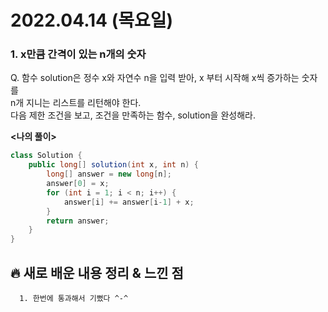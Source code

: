 # 2022.04.14 (목요일)
### **1. x만큼 간격이 있는 n개의 숫자**

Q. 함수 solution은 정수 x와 자연수 n을 입력 받아, x 부터 시작해 x씩 증가하는 숫자를          
   n개 지니는 리스트를 리턴해야 한다.    
   다음 제한 조건을 보고, 조건을 만족하는 함수, solution을 완성해라.   


**<나의 풀이>**
```java
class Solution {
    public long[] solution(int x, int n) {
        long[] answer = new long[n];
        answer[0] = x;
        for (int i = 1; i < n; i++) {
            answer[i] += answer[i-1] + x;
        }
        return answer;
    }
}
```

##  **🔥 새로 배운 내용 정리 & 느낀 점**
   
      1. 한번에 통과해서 기뻤다 ^-^